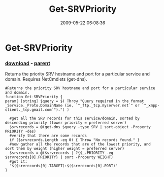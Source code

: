 ﻿---
pid:            1125
poster:         Lance Robinson
title:          Get-SRVPriority
date:           2009-05-22 06:08:36
format:         posh
parent:         1123
parent:         1123

---

# Get-SRVPriority

### [download](1125.ps1) - [parent](1123.md)

Returns the priority SRV hostname and port for a particular service and domain.  Requires NetCmdlets (get-dns).

```posh
#Returns the priority SRV hostname and port for a particular service and domain.
function Get-SRVPriority {
param( [string] $query = $( Throw "Query required in the format _Service._Proto.DomainName (ie, `"_ftp._tcp.myserver.net`" or `"_xmpp-client._tcp.gmail.com`").") )
	
  #get all the SRV records for this service/domain, sorted by descending priority (lower priority = preferred server)
  $srvrecords = @(get-dns $query -type SRV | sort-object -Property PRIORITY -des)
  #verify that there are some records
  if ($srvrecords.Length -eq 0) { Throw "No records found." }
  #now gather all the records that are of the lowest priority, and sort them by weight (higher weight = preferred server)
  $srvrecords = @($srvrecords | ?{$_.PRIORITY -eq $srvrecords[0].PRIORITY} | sort -Property WEIGHT)
  #got it:
  "$($srvrecords[0].TARGET):$($srvrecords[0].PORT)"
}
```
